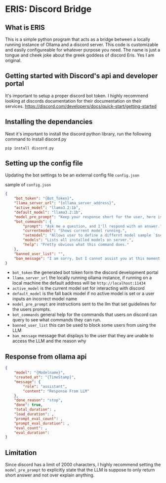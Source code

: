 # ERIS: Discord Bridge

## What is ERIS
This is a simple python program that acts as a bridge between a locally running instance of Ollama and a discord server.  This code is customizable and easily configureable for whatever purpose you need. The name is just a tongue and cheek joke about the greek goddess of discord Eris. Yes I am original.

## Getting started with Discord's api and developer portal
It's important to setup a proper discord bot token. I highly recommend looking at discords documentation for their documentation on their services. https://discord.com/developers/docs/quick-start/getting-started

## Installing the dependancies

Next it's important to install the discord python library, run the following command to install discord.py

```shell
pip install discord.py
```

## Setting up the config file
Updating the bot settings to be an external config file `config.json`

sample of `config.json`

```json
{
    "bot_token": "{Bot_Token}",
    "llama_server_url": "{ollama_server_address}",
    "active_model": "llama3.2:1b",
    "default_model": "llama3.2:1b",
    "model_pre_prompt": "Keep your response short for the user, here is the users message. ",
    "bot_commands": {
        "prompt": "Ask me a question, and I'll respond with an answer.",
        "currentmodel": "Shows current model running.",
        "setmodel": "Allows user to define a differnt model sample `$setmodel llama3.2:1b` will change the model to `llama3.2:1b`.",
        "models": "Lists all installed models on server.",
        "help": "Pretty obvious what this command does."
    },
    "banned_user_list": "",
    "ban_message": "I am sorry, but I cannot assist you at this moment. If you believe is this is a mistake, contact the app owner."
}
```

- `bot_token` the generated bot token form the discord development portal
- `llama_server_url` the locally running ollama instance, if running on a local machine the default address will be `http://localhost:11434`
- `active_model` is the current model set for interacting with discord
- `default_model` is the fall back model if no active model is set or a user inputs an incorrect model name
- `model_pre_prompt` are instructions sent to the llm that set guidelines for the users prompts.
- `bot_commands` general help for the commands that users on discord can query to see what commands they can run.
- `banned_user_list` this can be used to block some users from using the LLM
- `ban_message`  message that displays to the user that they are unable to access the LLM and the reason why

## Response from ollama api

```json
{
    "model": "{Modelname}",
    "created_at": "{TimeStamp}",
    "message": {
        "role": "assistant",
        "content": "Response From LLM"
    },
    "done_reason": "stop",
    "done": true,
    "total_duration": ,
    "load_duration": ,
    "prompt_eval_count": ,
    "prompt_eval_duration": ,
    "eval_count": ,
    "eval_duration": 
}

```

## Limitation
Since discord has a limit of 2000 characters, I highly recommend setting the `model_pre_prompt` to explicitly state that the LLM is suppose to only return short answer and not over explain anything.
